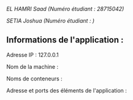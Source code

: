 *EL HAMRI Saad (Numéro étudiant : 28715042)*

*SETIA Joshua (Numéro étudiant : )*



## Informations de l'application :

Adresse IP : 127.0.0.1

Nom de la machine :

Noms de conteneurs :

Adresse et ports des éléments de l'application :
